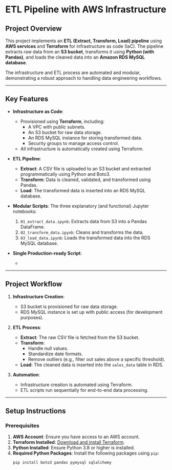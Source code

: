 # **ETL Pipeline with AWS Infrastructure**

## **Project Overview**
This project implements an **ETL (Extract, Transform, Load) pipeline** using **AWS services** and **Terraform** for infrastructure as code (IaC). The pipeline extracts raw data from an **S3 bucket**, transforms it using **Python (with Pandas)**, and loads the cleaned data into an **Amazon RDS MySQL database**.

The infrastructure and ETL process are automated and modular, demonstrating a robust approach to handling data engineering workflows.

---

## **Key Features**
- **Infrastructure as Code**:
  - Provisioned using **Terraform**, including:
    - A VPC with public subnets.
    - An S3 bucket for raw data storage.
    - An RDS MySQL instance for storing transformed data.
    - Security groups to manage access control.
  - All infrastructure is automatically created using Terraform.

- **ETL Pipeline**:
  - **Extract**: A CSV file is uploaded to an S3 bucket and extracted programmatically using Python and Boto3.
  - **Transform**: Data is cleaned, validated, and transformed using Pandas.
  - **Load**: The transformed data is inserted into an RDS MySQL database.

- **Modular Scripts**: The three explanatory (and functional) Jupyter notebooks:
  1. `01_extract_data.ipynb`: Extracts data from S3 into a Pandas DataFrame.
  2. `02_transform_data.ipynb`: Cleans and transforms the data.
  3. `03_load_data.ipynb`: Loads the transformed data into the RDS MySQL database.
- **Single Production-ready Script**:


  - 
---

## **Project Workflow**

1. **Infrastructure Creation**:
   - S3 bucket is provisioned for raw data storage.
   - RDS MySQL instance is set up with public access (for development purposes).

2. **ETL Process**:
   - **Extract**: The raw CSV file is fetched from the S3 bucket.
   - **Transform**:
     - Handle null values.
     - Standardize date formats.
     - Remove outliers (e.g., filter out sales above a specific threshold).
   - **Load**: The cleaned data is inserted into the `sales_data` table in RDS.

3. **Automation**:
   - Infrastructure creation is automated using Terraform.
   - ETL scripts run sequentially for end-to-end data processing.

---

## **Setup Instructions**

### **Prerequisites**
1. **AWS Account**: Ensure you have access to an AWS account.
2. **Terraform Installed**: [Download and install Terraform](https://developer.hashicorp.com/terraform/downloads).
3. **Python Installed**: Ensure Python 3.8 or higher is installed.
4. **Required Python Packages**:
   Install the following packages using `pip`:
   ```bash
   pip install boto3 pandas pymysql sqlalchemy
